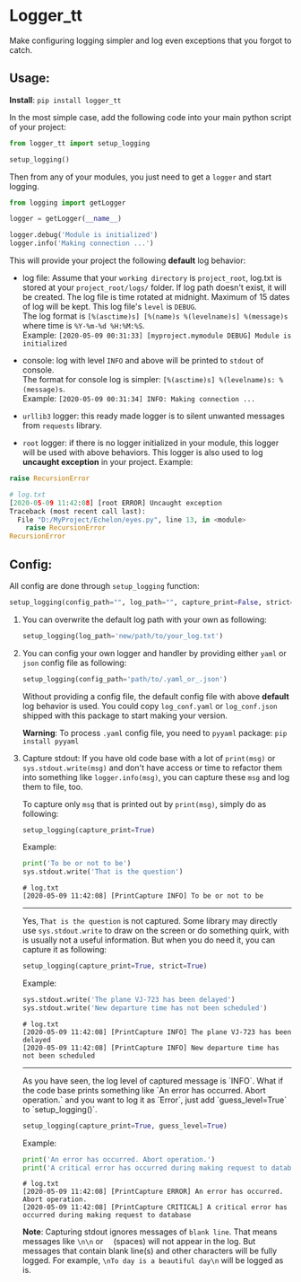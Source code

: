 # Logger_tt
Make configuring logging simpler and log even exceptions that you forgot to catch.

## Usage:
**Install**: `pip install logger_tt`

In the most simple case, add the following code into your main python script of your project:

```python
from logger_tt import setup_logging    

setup_logging()
```

Then from any of your modules, you just need to get a `logger` and start logging.

```python
from logging import getLogger

logger = getLogger(__name__)

logger.debug('Module is initialized')
logger.info('Making connection ...')
```


This will provide your project the following **default** log behavior:

* log file: Assume that your `working directory` is `project_root`,
 log.txt is stored at your `project_root/logs/` folder. 
If log path doesn't exist, it will be created. 
The log file is time rotated at midnight. Maximum of 15 dates of log will be kept.
This log file's `level` is `DEBUG`.<br>
The log format is `[%(asctime)s] [%(name)s %(levelname)s] %(message)s` where time is `%Y-%m-%d %H:%M:%S`.<br>
Example: `[2020-05-09 00:31:33] [myproject.mymodule DEBUG] Module is initialized`

* console: log with level `INFO` and above will be printed to `stdout` of console. <br>
The format for console log is simpler: `[%(asctime)s] %(levelname)s: %(message)s`. <br>
Example: `[2020-05-09 00:31:34] INFO: Making connection ...`

* `urllib3` logger: this ready made logger is to silent unwanted messages from `requests` library.

* `root` logger: if there is no logger initialized in your module, this logger will be used with above behaviors.
This logger is also used to log **uncaught exception** in your project. Example:

```python
raise RecursionError
```

```python
# log.txt
[2020-05-09 11:42:08] [root ERROR] Uncaught exception
Traceback (most recent call last):
  File "D:/MyProject/Echelon/eyes.py", line 13, in <module>
    raise RecursionError
RecursionError
```

## Config:
All config are done through `setup_logging` function:
```python
setup_logging(config_path="", log_path="", capture_print=False, strict=False, guess_level=False)
```


1. You can overwrite the default log path with your own as following:
    
   ```python
   setup_logging(log_path='new/path/to/your_log.txt')
   ```

2. You can config your own logger and handler by providing either `yaml` or `json` config file as following:
    
   ```python
   setup_logging(config_path='path/to/.yaml_or_.json')
   ```

   Without providing a config file, the default config file with above **default** log behavior is used.
   You could copy `log_conf.yaml` or `log_conf.json` shipped with this package to start making your version.

   **Warning**: To process `.yaml` config file, you need to `pyyaml` package: `pip install pyyaml`

3. Capture stdout:
   If you have old code base with a lot of `print(msg)` or `sys.stdout.write(msg)` and 
   don't have access or time to refactor them into something like `logger.info(msg)`, 
   you can capture these `msg` and log them to file, too.
   
   To capture only `msg` that is printed out by `print(msg)`, simply do as following: 
    
   ```python
   setup_logging(capture_print=True)
   ```
   
   Example:
   ```python
   print('To be or not to be')
   sys.stdout.write('That is the question')
   ```
   
   ```
   # log.txt
   [2020-05-09 11:42:08] [PrintCapture INFO] To be or not to be
   ```
   
   <hr>
   
   Yes, `That is the question` is not captured. 
   Some library may directly use `sys.stdout.write` to draw on the screen or do something quirk, 
   with is usually not a useful information. But when you do need it, you can capture it as following:
   
   ```python
   setup_logging(capture_print=True, strict=True)
   ```
   
   Example:
   ```python
   sys.stdout.write('The plane VJ-723 has been delayed')
   sys.stdout.write('New departure time has not been scheduled')
   ```
   
   ```
   # log.txt
   [2020-05-09 11:42:08] [PrintCapture INFO] The plane VJ-723 has been delayed
   [2020-05-09 11:42:08] [PrintCapture INFO] New departure time has not been scheduled
   ```
  
   <hr>
   As you have seen, the log level of captured message is `INFO`. 
   What if the code base prints something like `An error has occurred. Abort operation.` and you want to log it as `Error`,
   just add `guess_level=True` to `setup_logging()`.
   
   ```python
   setup_logging(capture_print=True, guess_level=True)
   ```
   
   Example:
   ```python
   print('An error has occurred. Abort operation.')
   print('A critical error has occurred during making request to database')
   ```
   
   ```
   # log.txt
   [2020-05-09 11:42:08] [PrintCapture ERROR] An error has occurred. Abort operation.
   [2020-05-09 11:42:08] [PrintCapture CRITICAL] A critical error has occurred during making request to database
   ```
   
   
   **Note**: Capturing stdout ignores messages of `blank line`. 
   That means messages like `\n\n` or `  `(spaces) will not appear in the log. 
   But messages that contain blank line(s) and other characters will be fully logged.
   For example, `\nTo day is a beautiful day\n` will be logged as is.  